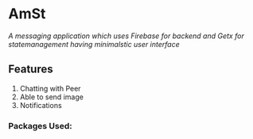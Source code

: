 # AmSt
*A messaging application which uses Firebase for backend and Getx for statemanagement having minimalstic user interface*

## Features
1. Chatting with Peer
2. Able to send image
3. Notifications 

### Packages Used:

